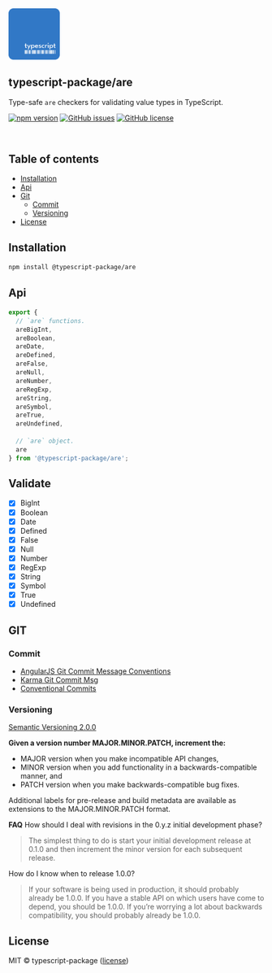 <a href="https://www.typescriptlang.org/">
  <img
    src="https://raw.githubusercontent.com/typescript-package/core/refs/heads/main/ts-package-barcode-logo-512.png"
    width="20%"
    title="@typescript-package/are"
  />
</a>

## typescript-package/are

Type-safe `are` checkers for validating value types in TypeScript.

<!-- npm badge -->
[![npm version][typescript-package-npm-badge-svg]][typescript-package-npm-badge]
[![GitHub issues][typescript-package-badge-issues]][typescript-package-issues]
[![GitHub license][typescript-package-badge-license]][typescript-package-license]

<br>

## Table of contents

* [Installation](#installation)
* [Api](#api)
* [Git](#git)
  * [Commit](#commit)
  * [Versioning](#versioning)
* [License](#license)

## Installation

```bash
npm install @typescript-package/are
```

## Api

```typescript
export {
  // `are` functions.
  areBigInt,
  areBoolean,
  areDate,
  areDefined,
  areFalse,
  areNull,
  areNumber,
  areRegExp,
  areString,
  areSymbol,
  areTrue,
  areUndefined,

  // `are` object.
  are
} from '@typescript-package/are';
```

## Validate

- [x] BigInt
- [x] Boolean
- [x] Date
- [x] Defined
- [x] False
- [x] Null
- [x] Number
- [x] RegExp
- [x] String
- [x] Symbol
- [x] True
- [x] Undefined

## GIT

### Commit

* [AngularJS Git Commit Message Conventions][git-commit-angular]
* [Karma Git Commit Msg][git-commit-karma]
* [Conventional Commits][git-commit-conventional]

### Versioning

[Semantic Versioning 2.0.0][git-semver]

**Given a version number MAJOR.MINOR.PATCH, increment the:**

* MAJOR version when you make incompatible API changes,
* MINOR version when you add functionality in a backwards-compatible manner, and
* PATCH version when you make backwards-compatible bug fixes.

Additional labels for pre-release and build metadata are available as extensions to the MAJOR.MINOR.PATCH format.

**FAQ**
How should I deal with revisions in the 0.y.z initial development phase?

> The simplest thing to do is start your initial development release at 0.1.0 and then increment the minor version for each subsequent release.

How do I know when to release 1.0.0?

> If your software is being used in production, it should probably already be 1.0.0. If you have a stable API on which users have come to depend, you should be 1.0.0. If you’re worrying a lot about backwards compatibility, you should probably already be 1.0.0.

## License

MIT © typescript-package ([license][typescript-package-license])

<!-- This package: typescript-package  -->
  <!-- GitHub: badges -->
  [typescript-package-badge-issues]: https://img.shields.io/github/issues/typescript-package/are
  [isscript-package-badge-forks]: https://img.shields.io/github/forks/typescript-package/are
  [typescript-package-badge-stars]: https://img.shields.io/github/stars/typescript-package/are
  [typescript-package-badge-license]: https://img.shields.io/github/license/typescript-package/are
  <!-- GitHub: badges links -->
  [typescript-package-issues]: https://github.com/typescript-package/are/issues
  [typescript-package-forks]: https://github.com/typescript-package/are/network
  [typescript-package-license]: https://github.com/typescript-package/are/blob/master/LICENSE
  [typescript-package-stars]: https://github.com/typescript-package/are/stargazers
<!-- This package -->

<!-- Package: typescript-package -->
  <!-- npm -->
  [typescript-package-npm-badge-svg]: https://badge.fury.io/js/@typescript-package%2Fare.svg
  [typescript-package-npm-badge]: https://badge.fury.io/js/@typescript-package%2Fare

<!-- GIT -->
[git-semver]: http://semver.org/

<!-- GIT: commit -->
[git-commit-angular]: https://gist.github.com/stephenparish/9941e89d80e2bc58a153
[git-commit-karma]: http://karma-runner.github.io/0.10/dev/git-commit-msg.html
[git-commit-conventional]: https://www.conventionalcommits.org/en/v1.0.0/
